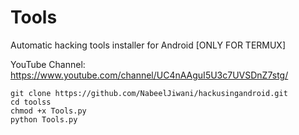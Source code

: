 # Tools

Automatic hacking tools installer for Android [ONLY FOR TERMUX]


YouTube Channel: https://www.youtube.com/channel/UC4nAAguI5U3c7UVSDnZ7stg/



```
git clone https://github.com/NabeelJiwani/hackusingandroid.git
cd toolss
chmod +x Tools.py
python Tools.py
```

